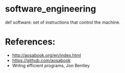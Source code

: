 # software_engineering

def software: set of instructions that control the machine.

# References:
* http://aosabook.org/en/index.html
* https://github.com/aosabook
* Writng efficient programs, Jon Bentley
  

